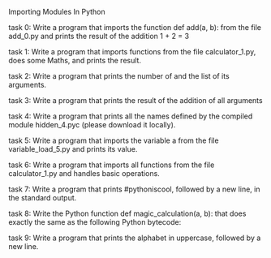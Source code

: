 Importing Modules In Python

task 0:
Write a program that imports the function def add(a, b): from the file add_0.py and prints the result of the addition 1 + 2 = 3

task 1:
Write a program that imports functions from the file calculator_1.py, does some Maths, and prints the result.

task 2:
Write a program that prints the number of and the list of its arguments.

task 3:
Write a program that prints the result of the addition of all arguments

task 4:
Write a program that prints all the names defined by the compiled module hidden_4.pyc (please download it locally).

task 5:
Write a program that imports the variable a from the file variable_load_5.py and prints its value.

task 6:
Write a program that imports all functions from the file calculator_1.py and handles basic operations.

task 7:
Write a program that prints #pythoniscool, followed by a new line, in the standard output.

task 8:
Write the Python function def magic_calculation(a, b): that does exactly the same as the following Python bytecode:

task 9:
Write a program that prints the alphabet in uppercase, followed by a new line.